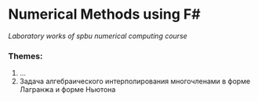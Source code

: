 # Numerical Methods using F#
*Laboratory works of spbu numerical computing course*

### Themes: 
1) ...
2) Задача алгебраического интерполирования многочленами в форме Лагранжа и форме Ньютона 
